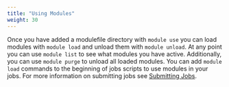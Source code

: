 ```yaml
---
title: "Using Modules"
weight: 30
---
```

Once you have added a modulefile directory with `module use` you can load modules with `module load` and unload them with `module unload`.
At any point you can use `module list` to see what modules you have active.
Additionally, you can use `module purge` to unload all loaded modules.
You can add `module load` commands to the beginning of jobs scripts to use modules in your jobs.
For more information on submitting jobs see [Submitting Jobs](/lane-cluster/slurm-basics/submitting-jobs).
